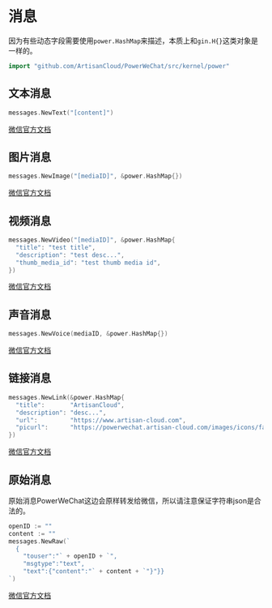 # 消息

因为有些动态字段需要使用`power.HashMap`来描述，本质上和`gin.H{}`这类对象是一样的。
``` go
import "github.com/ArtisanCloud/PowerWeChat/src/kernel/power"
```

## 文本消息
``` go
messages.NewText("[content]")
``` 
[微信官方文档](https://developers.weixin.qq.com/doc/offiaccount/Message_Management/Service_Center_messages.html#%E5%AE%A2%E6%9C%8D%E6%8E%A5%E5%8F%A3-%E5%8F%91%E6%B6%88%E6%81%AF)

## 图片消息
``` go
messages.NewImage("[mediaID]", &power.HashMap{})
``` 
[微信官方文档](https://developers.weixin.qq.com/doc/offiaccount/Message_Management/Service_Center_messages.html#%E5%AE%A2%E6%9C%8D%E6%8E%A5%E5%8F%A3-%E5%8F%91%E6%B6%88%E6%81%AF)

## 视频消息
``` go
messages.NewVideo("[mediaID]", &power.HashMap{
  "title": "test title",
  "description": "test desc...",
  "thumb_media_id": "test thumb media id",
})
``` 
[微信官方文档](https://developers.weixin.qq.com/doc/offiaccount/Message_Management/Service_Center_messages.html#%E5%AE%A2%E6%9C%8D%E6%8E%A5%E5%8F%A3-%E5%8F%91%E6%B6%88%E6%81%AF)

## 声音消息
``` go
messages.NewVoice(mediaID, &power.HashMap{})
``` 
[微信官方文档](https://developers.weixin.qq.com/doc/offiaccount/Message_Management/Service_Center_messages.html#%E5%AE%A2%E6%9C%8D%E6%8E%A5%E5%8F%A3-%E5%8F%91%E6%B6%88%E6%81%AF)

## 链接消息
``` go
messages.NewLink(&power.HashMap{
  "title":       "ArtisanCloud",
  "description": "desc...",
  "url":         "https://www.artisan-cloud.com",
  "picurl":      "https://powerwechat.artisan-cloud.com/images/icons/favicon-32x32.png",
})
``` 
[微信官方文档](https://developers.weixin.qq.com/doc/offiaccount/Message_Management/Service_Center_messages.html#%E5%AE%A2%E6%9C%8D%E6%8E%A5%E5%8F%A3-%E5%8F%91%E6%B6%88%E6%81%AF)


## 原始消息
原始消息PowerWeChat这边会原样转发给微信，所以请注意保证字符串json是合法的。
``` go
openID := ""
content := ""
messages.NewRaw(`
  {
    "touser":"` + openID + `",
    "msgtype":"text",
    "text":{"content":"` + content + `"}"}}
`)
``` 
[微信官方文档](https://developers.weixin.qq.com/doc/offiaccount/Message_Management/Service_Center_messages.html#%E5%AE%A2%E6%9C%8D%E6%8E%A5%E5%8F%A3-%E5%8F%91%E6%B6%88%E6%81%AF)

